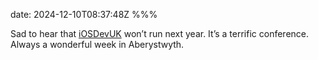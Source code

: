 date: 2024-12-10T08:37:48Z
%%%

Sad to hear that [iOSDevUK](https://www.iosdevuk.com/) won’t run next year. It’s a terrific conference. Always a wonderful week in Aberystwyth.
